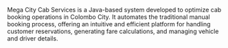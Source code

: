Mega City Cab Services is a Java-based system developed to optimize cab booking operations in Colombo City. It automates the traditional manual booking process, offering an intuitive and efficient platform for handling customer reservations, generating fare calculations, and managing vehicle and driver details.
